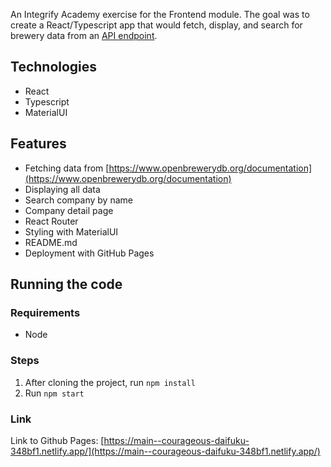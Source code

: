An Integrify Academy exercise for the Frontend module. The goal was to create a React/Typescript app that would fetch, display, and search for brewery data from an [API endpoint](https://www.openbrewerydb.org/documentation).

## Technologies
- React
- Typescript
- MaterialUI

## Features
- Fetching data from [https://www.openbrewerydb.org/documentation](https://www.openbrewerydb.org/documentation)
- Displaying all data
- Search company by name
- Company detail page
- React Router
- Styling with MaterialUI
- README.md
- Deployment with GitHub Pages

## Running the code

### Requirements
- Node

### Steps
1. After cloning the project, run ```npm install```
2. Run ```npm start```

### Link
Link to Github Pages: [https://main--courageous-daifuku-348bf1.netlify.app/](https://main--courageous-daifuku-348bf1.netlify.app/)

